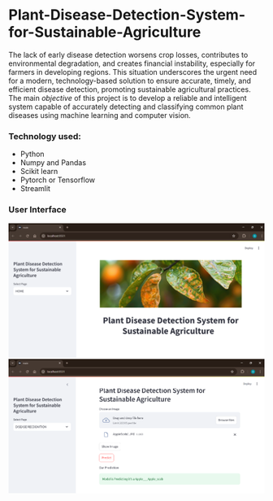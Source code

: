 # Plant-Disease-Detection-System-for-Sustainable-Agriculture
The lack of early disease detection worsens crop losses, contributes to environmental degradation, and creates financial instability, especially for farmers in developing regions. This situation underscores the urgent need for a modern, technology-based solution to ensure accurate, timely, and efficient disease detection, promoting sustainable agricultural practices.<br>
The main <i>objective</i> of this project is to develop a reliable and intelligent system capable of accurately detecting and classifying common plant diseases using machine learning and computer vision.<br>
### Technology used:
- Python
- Numpy and Pandas
- Scikit learn
- Pytorch or Tensorflow
- Streamlit<br>
### User Interface
![uiss](https://github.com/iamssnehil/Plant-Disease-Detection-System-for-Sustainable-Agriculture/blob/caf5ce361e0d1227f99d5359b42db4f19eabd4ee/Screenshots/UI%20Screenshot.png)
<br>
![uiss2](https://github.com/iamssnehil/Plant-Disease-Detection-System-for-Sustainable-Agriculture/blob/caf5ce361e0d1227f99d5359b42db4f19eabd4ee/Screenshots/Output%20Screenshot.png)
